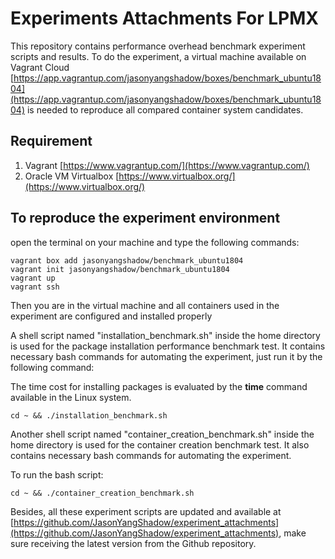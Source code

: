 # Experiments Attachments For LPMX
This repository contains performance overhead benchmark experiment scripts and results.
To do the experiment, a virtual machine available on Vagrant Cloud [https://app.vagrantup.com/jasonyangshadow/boxes/benchmark_ubuntu1804](https://app.vagrantup.com/jasonyangshadow/boxes/benchmark_ubuntu1804) is needed to reproduce all compared container system candidates. 

## Requirement
1. Vagrant [https://www.vagrantup.com/](https://www.vagrantup.com/)
2. Oracle VM Virtualbox [https://www.virtualbox.org/](https://www.virtualbox.org/)

## To reproduce the experiment environment
open the terminal on your machine and type the following commands:
```
vagrant box add jasonyangshadow/benchmark_ubuntu1804
vagrant init jasonyangshadow/benchmark_ubuntu1804
vagrant up
vagrant ssh
```
Then you are in the virtual machine and all containers used in the experiment are configured and installed properly

A shell script named "installation_benchmark.sh" inside the home directory is used for the package installation performance benchmark test. It contains necessary bash commands for automating the experiment, just run it by the following command:

The time cost for installing packages is evaluated by the **time** command available in the Linux system.
```
cd ~ && ./installation_benchmark.sh
```

Another shell script named "container_creation_benchmark.sh" inside the home directory is used for the container creation benchmark test. It also contains necessary bash commands for automating the experiment.

To run the bash script:
```
cd ~ && ./container_creation_benchmark.sh
```

Besides, all these experiment scripts are updated and available at [https://github.com/JasonYangShadow/experiment_attachments](https://github.com/JasonYangShadow/experiment_attachments), make sure receiving the latest version from the Github repository. 

